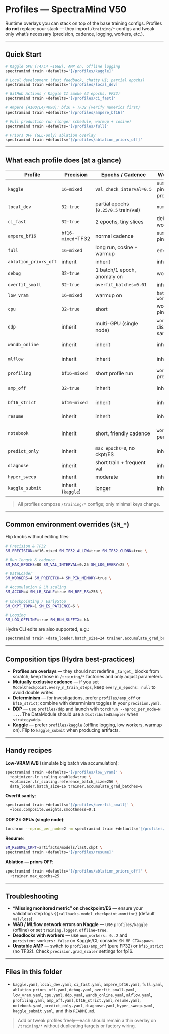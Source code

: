 # Profiles — SpectraMind V50

Runtime overlays you can stack on top of the base training configs. Profiles **do not** replace your stack — they import `/training/*` configs and tweak only what’s necessary (precision, cadence, logging, workers, etc.).

---

## Quick Start

```bash
# Kaggle GPU (T4/L4 ~16GB), AMP on, offline logging
spectramind train +defaults='[/profiles/kaggle]'

# Local development (fast feedback, chatty UI; partial epochs)
spectramind train +defaults='[/profiles/local_dev]'

# GitHub Actions / Kaggle CI smoke (2 epochs, FP32)
spectramind train +defaults='[/profiles/ci_fast]'

# Ampere (A100/L4/4090): bf16 + TF32 (verify numerics first)
spectramind train +defaults='[/profiles/ampere_bf16]'

# Full production run (longer schedule, warmup + cosine)
spectramind train +defaults='[/profiles/full]'

# Priors OFF (GLL-only) ablation overlay
spectramind train +defaults='[/profiles/ablation_priors_off]'
````

---

## What each profile does (at a glance)

| Profile               | Precision          | Epochs / Cadence                      | Workers / I/O                    | Logging            | Notes                            |
| --------------------- | ------------------ | ------------------------------------- | -------------------------------- | ------------------ | -------------------------------- |
| `kaggle`              | `16-mixed`         | `val_check_interval=0.5`              | `num_workers=2`, pin, prefetch=2 | offline true       | Kaggle-safe defaults + warmup    |
| `local_dev`           | `32-true`          | partial epochs (`0.25/0.5` train/val) | `num_workers=4`                  | default            | Fast feedback + profiler toggle  |
| `ci_fast`             | `32-true`          | 2 epochs, tiny slices                 | deterministic workers=0          | offline            | Uses `/training/fast_ci`         |
| `ampere_bf16`         | `bf16-mixed`+TF32  | normal cadence                        | `num_workers=4`, pin cuda        | default            | For A100/L4/4090; validate first |
| `full`                | `16-mixed`         | long run, cosine + warmup             | env-driven                       | default            | Production-style schedule        |
| `ablation_priors_off` | inherit            | inherit                               | inherit                          | inherit            | Zeroes aux priors; GLL on        |
| `debug`               | `32-true`          | 1 batch/1 epoch, anomaly on           | workers=0                        | verbose            | Fail-fast loud sanity            |
| `overfit_small`       | `32-true`          | `overfit_batches=0.01`                | inherit                          | default            | Validate learning signal         |
| `low_vram`            | `16-mixed`         | warmup on                             | `batch=16`, `workers=1`          | default            | Adds `accumulate_grad_batches=4` |
| `cpu`                 | `32-true`          | short                                 | workers=0, no pin                | default            | CPU-only bring-up                |
| `ddp`                 | inherit            | multi-GPU (single node)               | `workers=4`, distributed sampler | default            | Launch with `torchrun`           |
| `wandb_online`        | inherit            | inherit                               | inherit                          | **W\&B online**    | Disable on Kaggle                |
| `mlflow`              | inherit            | inherit                               | inherit                          | **MLflow online**  | Requires `MLFLOW_TRACKING_URI`   |
| `profiling`           | `bf16-mixed`       | short profile run                     | `workers=4`, pin, prefetch=4     | default            | `trainer.profiler=advanced`      |
| `amp_off`             | `32-true`          | inherit                               | inherit                          | default            | Disable AMP to de-risk numerics  |
| `bf16_strict`         | `bf16-mixed`       | inherit                               | inherit                          | default            | TF32 disabled, stricter kernels  |
| `resume`              | inherit            | inherit                               | inherit                          | inherit            | Resume via `SM_RESUME_CKPT`      |
| `notebook`            | inherit            | short, friendly cadence               | `workers=2`, no persistent       | offline by default | Kaggle/Jupyter ergonomics        |
| `predict_only`        | inherit            | `max_epochs=0`, no ckpt/ES            | inherit                          | inherit            | Inference-only                   |
| `diagnose`            | inherit            | short train + frequent val            | inherit                          | inherit            | Pairs with `diagnose` stage      |
| `hyper_sweep`         | inherit            | moderate                              | inherit                          | offline            | Hydra multirun friendly          |
| `kaggle_submit`       | inherit (`kaggle`) | longer                                | inherit                          | offline            | Produce submission artifacts     |

> All profiles compose `/training/*` configs; only minimal keys change.

---

## Common environment overrides (`SM_*`)

Flip knobs without editing files:

```bash
# Precision & TF32
SM_PRECISION=bf16-mixed SM_TF32_ALLOW=true SM_TF32_CUDNN=true \

# Run length & cadence
SM_MAX_EPOCHS=80 SM_VAL_INTERVAL=0.25 SM_LOG_EVERY=25 \

# DataLoader
SM_WORKERS=4 SM_PREFETCH=4 SM_PIN_MEMORY=true \

# Accumulation & LR scaling
SM_ACCUM=4 SM_LR_SCALE=true SM_REF_BS=256 \

# Checkpointing / EarlyStop
SM_CKPT_TOPK=1 SM_ES_PATIENCE=6 \

# Logging
SM_LOG_OFFLINE=true SM_RUN_SUFFIX=-kA
```

Hydra CLI edits are also supported, e.g.:

```bash
spectramind train +data_loader.batch_size=24 trainer.accumulate_grad_batches=4
```

---

## Composition tips (Hydra best-practices)

* **Profiles are overlays** — they should not redefine `_target_` blocks from scratch; keep those in `/training/*` factories and only adjust parameters.
* **Mutually exclusive cadence** — if you set `ModelCheckpoint.every_n_train_steps`, keep `every_n_epochs: null` to avoid double writes.
* **Determinism** — for investigations, prefer `profiles/amp_off` or `bf16_strict`; combine with determinism toggles in your `precision.yaml`.
* **DDP** — use `profiles/ddp` and launch with `torchrun --nproc_per_node=N ...`. The DataModule should use a `DistributedSampler` when `strategy=ddp`.
* **Kaggle** — prefer `profiles/kaggle` (offline logging, low workers, warmup on). Flip to `kaggle_submit` when producing artifacts.

---

## Handy recipes

**Low-VRAM A/B** (simulate big batch via accumulation):

```bash
spectramind train +defaults='[/profiles/low_vram]' \
  +optimizer.lr_scaling.enabled=true \
  +optimizer.lr_scaling.reference_batch_size=256 \
  data_loader.batch_size=16 trainer.accumulate_grad_batches=8
```

**Overfit sanity**:

```bash
spectramind train +defaults='[/profiles/overfit_small]' \
  +loss.composite.weights.smoothness=0.1
```

**DDP 2× GPUs (single node)**:

```bash
torchrun --nproc_per_node=2 -m spectramind train +defaults='[/profiles/ddp]'
```

**Resume**:

```bash
SM_RESUME_CKPT=artifacts/models/last.ckpt \
spectramind train +defaults='[/profiles/resume]'
```

**Ablation — priors OFF**:

```bash
spectramind train +defaults='[/profiles/ablation_priors_off]' \
  +trainer.max_epochs=25
```

---

## Troubleshooting

* **“Missing monitored metric” on checkpoint/ES** — ensure your validation step logs `${callbacks.model_checkpoint.monitor}` (default `val/loss`).
* **W\&B / MLflow network errors on Kaggle** — use `profiles/kaggle` (offline) or set `training.logger.offline=true`.
* **Deadlocks with workers** — use `num_workers: 0..2` and `persistent_workers: false` on Kaggle/CI; consider `SM_MP_CTX=spawn`.
* **Unstable AMP** — switch to `profiles/amp_off` (pure FP32) or `bf16_strict` (no TF32). Check `precision.grad_scaler` settings for fp16.

---

## Files in this folder

* `kaggle.yaml`, `local_dev.yaml`, `ci_fast.yaml`, `ampere_bf16.yaml`, `full.yaml`,
  `ablation_priors_off.yaml`, `debug.yaml`, `overfit_small.yaml`, `low_vram.yaml`,
  `cpu.yaml`, `ddp.yaml`, `wandb_online.yaml`, `mlflow.yaml`, `profiling.yaml`,
  `amp_off.yaml`, `bf16_strict.yaml`, `resume.yaml`, `notebook.yaml`,
  `predict_only.yaml`, `diagnose.yaml`, `hyper_sweep.yaml`, `kaggle_submit.yaml`, and this `README.md`.

> Add or tweak profiles freely—each should remain a thin overlay on `/training/*` without duplicating targets or factory wiring.

